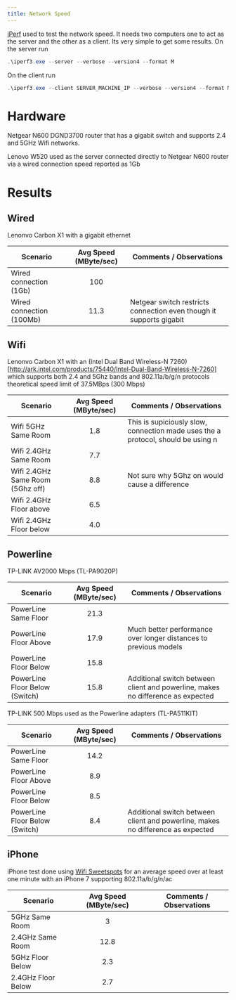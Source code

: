 ```yaml
---
title: Network Speed
---
```


[iPerf](https://iperf.fr/) used to test the network speed.  It needs two computers one to act as the server and the other as a client.  Its very simple to get some results.  On the server run

``` powershell
.\iperf3.exe --server --verbose --version4 --format M
```

On the client run

``` powershell
.\iperf3.exe --client SERVER_MACHINE_IP --verbose --version4 --format M --port 5201
```
# Hardware

Netgear N600 DGND3700 router that has a gigabit switch and supports 2.4 and 5GHz Wifi networks.

Lenovo W520 used as the server connected directly to Netgear N600 router via a wired connection speed reported as 1Gb

# Results

## Wired

Lenonvo Carbon X1 with a gigabit ethernet

| Scenario | Avg Speed (MByte/sec) | Comments / Observations |
|---|:-:|---|
| Wired connection (1Gb) | 100 | |
| Wired connection (100Mb) | 11.3 | Netgear switch restricts connection even though it supports gigabit |

## Wifi

Lenonvo Carbon X1 with an (Intel Dual Band Wireless-N 7260)[http://ark.intel.com/products/75440/Intel-Dual-Band-Wireless-N-7260] which supports both 2.4 and 5Ghz bands and 802.11a/b/g/n protocols theoretical speed limit of 37.5MBps (300 Mbps)

| Scenario | Avg Speed (MByte/sec) | Comments / Observations |
|---|:-:|---|
| Wifi 5GHz Same Room | 1.8 | This is supiciously slow, connection made uses the a protocol, should be using n |
| Wifi 2.4GHz Same Room | 7.7 | |
| Wifi 2.4GHz Same Room (5Ghz off) | 8.8 | Not sure why 5Ghz on would cause a difference |
| Wifi 2.4GHz Floor above | 6.5 | |
| Wifi 2.4GHz Floor below | 4.0 | |

## Powerline

TP-LINK AV2000 Mbps (TL-PA9020P)

| Scenario | Avg Speed (MByte/sec) | Comments / Observations |
|---|:-:|---|
| PowerLine Same Floor | 21.3 | |
| PowerLine Floor Above | 17.9 | Much better performance over longer distances to previous models |
| PowerLine Floor Below | 15.8 | |
| PowerLine Floor Below (Switch) | 15.8 | Additional switch between client and powerline, makes no difference as expected |


TP-LINK 500 Mbps used as the Powerline adapters (TL-PA511KIT)

| Scenario | Avg Speed (MByte/sec) | Comments / Observations |
|---|:-:|---|
| PowerLine Same Floor | 14.2 | |
| PowerLine Floor Above | 8.9 | |
| PowerLine Floor Below | 8.5 | |
| PowerLine Floor Below (Switch) | 8.4 | Additional switch between client and powerline, makes no difference as expected |

## iPhone

iPhone test done using [Wifi Sweetspots](https://itunes.apple.com/us/app/cloudcheck/id722428563?mt=8) for an average speed over at least one minute with an iPhone 7 supporting 802.11a/b/g/n/ac

| Scenario | Avg Speed (MByte/sec) | Comments / Observations |
|---|:-:|---|
| 5GHz Same Room | 3 | |
| 2.4GHz Same Room | 12.8 | |
| 5GHz Floor Below | 2.3 |
| 2.4GHz Floor Below | 2.7 |

